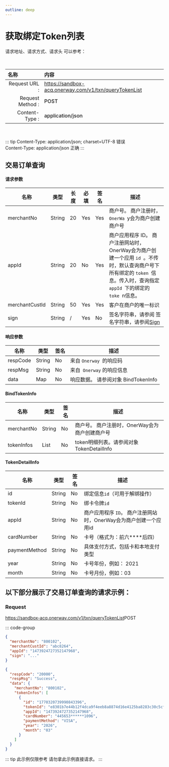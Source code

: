 ```yaml
---
outline: deep
---
```

<script setup>

import {reactive, ref, watch, onMounted, unref } from 'vue'; 
import {requestGen, secret} from "./util/utils";
import CMExample from './components/CMExample.vue';
import CMNote from './components/CMNote.vue';
import CustomPopover from './components/element-ui/CustomPopover.vue'; 
import CustomTable from "./components/element-ui/CustomTable.vue";
import {TopRight, View} from "@element-plus/icons-vue";
import { ClickOutside as vClickOutside } from 'element-plus';

</script>

# 获取绑定Token列表



请求地址、请求方式、请求头 可以参考：

<br>

|   <div style="text-align: left;">名称</div>| 内容                                                          |
|----------------:|:---------------------------------------------------------------|
| Request URL :    | https://sandbox-acq.onerway.com/v1/txn/queryTokenList  |
| Request Method : | <div style="color:var(--vp-c-brand-1);font-weight:500;"> POST  </div>                                                        |
| Content-Type :  | <div style="color:var(--vp-c-brand-1);font-weight:500;">application/json      </div>                                        |

<br>

<div class="alertbox3">

::: tip  Content-Type: application/json; charset=UTF-8 错误   <br>Content-Type: application/json 正确 
:::

</div>


## 交易订单查询

#### 请求参数

<div class="custom-table bordered-table">

| 名称             | 类型     | 长度 | 必填  | 签名  | 描述                                                                                                         |
|----------------|--------|----|-----|-----|------------------------------------------------------------------------------------------------------------|
| merchantNo     | String | 20 | Yes | Yes | 商户号。 商户注册时， `OnerWa `y会为商户创建商户号                                                                            |
| appId          | String | 20 | No  | Yes | 商户应用程序 ID。 商户注册网站时，OnerWay会为商户创建一个应用 `id `。不传时，默认查询商户号下所有绑定的 `token `信息。传入时，查询指定 `appId `下的绑定的 `toke `n信息。 |
| merchantCustId | String | 50 | Yes | Yes | 客户在商户的唯一标识                                                                                                 |
| sign           | String | /  | Yes | No  | 签名字符串，请参阅  签名字符串，请参阅[Sign](./sign.html)                                                                         |                                   |

</div>


#### 响应参数

<div class="custom-table bordered-table">

| 名称       | 类型     | 签名 | 描述                        |
|----------|--------|----|---------------------------|
| respCode | String | No | 来自 `Onerway `的响应码           |
| respMsg  | String | No | 来自` Onerway` 的响应信息          |
| data     | Map    | No | 响应数据。 请参阅对象 BindTokenInfo    <CustomPopover title="BindTokenInfo" width="auto" reference="BindTokenInfo" link="/apis/api-direct-tokenList.html#bindtokeninfo" ></CustomPopover> |

</div>

#### BindTokenInfo

<div class="custom-table bordered-table">

| 名称         | 类型     | 签名 | 描述                              |
|------------|--------|----|---------------------------------|
| merchantNo | String | No | 商户号。 商户注册时，OnerWay会为商户创建商户号     |
| tokenInfos | List   | No | token明细列表。请参阅对象 TokenDetailInfo    <CustomPopover title="TokenDetailInfo" width="auto" reference="TokenDetailInfo" link="/apis/api-direct-tokenList.html#tokendetailinfo" ></CustomPopover> |

</div>


#### TokenDetailInfo

<div class="custom-table bordered-table">

| 名称            | 类型     | 签名 | 描述                                     |
|---------------|--------|----|----------------------------------------|
| id            | String | No | 绑定信息`id`（可用于解绑操作）                        |
| tokenId       | String | No | 绑卡令牌`id `                                |
| appId         | String | No | 商户应用程序 `ID`。 商户注册网站时，OnerWay会为商户创建一个应用id |
| cardNumber    | String | No | 卡号（格式为：前六****后四）                       |
| paymentMethod | String | No | 具体支付方式，包括卡和本地支付类型                      |
| year          | String | No | 卡号年份，例如： 2021                          |
| month         | String | No | 卡号月份，例如：03                             |
</div>

## 以下部分展示了交易订单查询的请求示例：

### Request

https://sandbox-acq.onerway.com/v1/txn/queryTokenList<Badge type="tip">POST</Badge>



::: code-group

```json [请求参数]
{
  "merchantNo": "800102",
  "merchantCustId": "abc8264",
  "appId": "1473924727352147968",
  "sign": "..."
}

```


```json [响应参数]
{
  "respCode": "20000",
  "respMsg": "Success",
  "data": {
    "merchantNo": "800102",
    "tokenInfos": [
      {
        "id": "1770320739990843396",
        "tokenId": "e8301b7e44b12f4dca9f4eeb8a8874d16e4125ba8283c30c5cf94ddfefaad3b5",
        "appId": "1473924727352147968",
        "cardNumber": "445653******1096",
        "paymentMethod": "VISA",
        "year": "2026",
        "month": "03"
      }
    ]
  }
}


```

<div class="alertbox4">

::: tip 此示例仅限参考 请勿拿此示例直接请求。
:::

</div>
